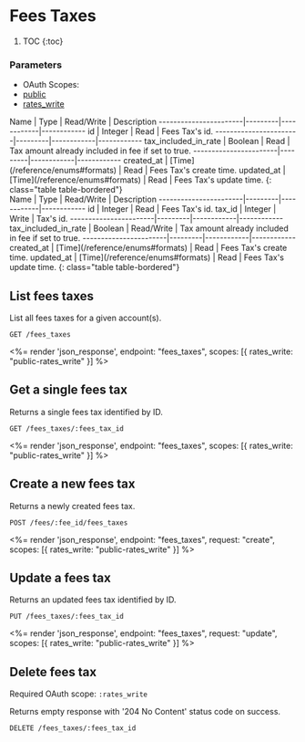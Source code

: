 # Fees Taxes

1. TOC
{:toc}

### Parameters
<ul class="nav nav-pills" role="tablist">
  <li class="disabled"><a>OAuth Scopes:</a></li>
  <li class="active"><a href="#public" role="tab" data-toggle="pill">public</a></li>
  <li><a href="#rates_write" role="tab" data-toggle="pill">rates_write</a></li>
</ul>
<div class="tab-content" markdown="1">
  <div class="tab-pane active" id="public" markdown="1">
Name                   | Type    | Read/Write | Description
-----------------------|---------|------------|------------
id                     | Integer | Read       | Fees Tax's id.
-----------------------|---------|------------|------------
tax_included_in_rate   | Boolean | Read       | Tax amount already included in fee if set to true.
-----------------------|---------|------------|------------
created_at             | [Time](/reference/enums#formats) | Read       | Fees Tax's create time.
updated_at             | [Time](/reference/enums#formats) | Read       | Fees Tax's update time.
{: class="table table-bordered"}
  </div>
  <div class="tab-pane" id="rates_write" markdown="1">
Name                   | Type    | Read/Write | Description
-----------------------|---------|------------|------------
id                     | Integer | Read       | Fees Tax's id.
tax_id                 | Integer | Write      | Tax's id.
-----------------------|---------|------------|------------
tax_included_in_rate   | Boolean | Read/Write | Tax amount already included in fee if set to true.
-----------------------|---------|------------|------------
created_at             | [Time](/reference/enums#formats) | Read       | Fees Tax's create time.
updated_at             | [Time](/reference/enums#formats) | Read       | Fees Tax's update time.
{: class="table table-bordered"}
  </div>
</div>

## List fees taxes

List all fees taxes for a given account(s).

~~~
GET /fees_taxes
~~~

<%= render 'json_response', endpoint: "fees_taxes",
  scopes: [{ rates_write: "public-rates_write" }] %>

## Get a single fees tax

Returns a single fees tax identified by ID.

~~~
GET /fees_taxes/:fees_tax_id
~~~

<%= render 'json_response', endpoint: "fees_taxes",
  scopes: [{ rates_write: "public-rates_write" }] %>

## Create a new fees tax

Returns a newly created fees tax.

~~~
POST /fees/:fee_id/fees_taxes
~~~

<%= render 'json_response', endpoint: "fees_taxes", request: "create",
  scopes: [{ rates_write: "public-rates_write" }] %>

## Update a fees tax

Returns an updated fees tax identified by ID.

~~~
PUT /fees_taxes/:fees_tax_id
~~~

<%= render 'json_response', endpoint: "fees_taxes", request: "update",
  scopes: [{ rates_write: "public-rates_write" }] %>

## Delete fees tax

Required OAuth scope: `:rates_write`

Returns empty response with '204 No Content' status code on success.

~~~~~~
DELETE /fees_taxes/:fees_tax_id
~~~~~~
